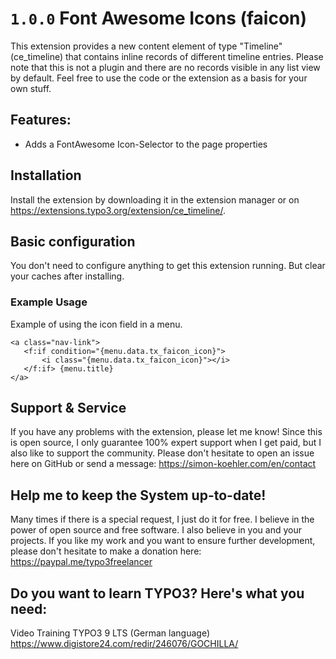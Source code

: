 # `1.0.0` Font Awesome Icons (faicon)

This extension provides a new content element of type "Timeline" (ce_timeline) that contains inline records of different timeline entries. Please note that this is not a plugin and there are no records visible in any list view by default. Feel free to use the code or the extension as a basis for your own stuff.

## Features:

- Adds a FontAwesome Icon-Selector to the page properties

## Installation

Install the extension by downloading it in the extension manager or on https://extensions.typo3.org/extension/ce_timeline/.

## Basic configuration

You don't need to configure anything to get this extension running.
But clear your caches after installing.

### Example Usage

Example of using the icon field in a menu.

```
<a class="nav-link">
   <f:if condition="{menu.data.tx_faicon_icon}">
       <i class="{menu.data.tx_faicon_icon}"></i>
   </f:if> {menu.title}
</a>
```

## Support & Service

If you have any problems with the extension, please let me know! Since this is open source, I only guarantee 100% expert support when I get paid, but I also like to support the community. Please don't hesitate to open an issue here on GitHub or send a message: https://simon-koehler.com/en/contact

## Help me to keep the System up-to-date!

Many times if there is a special request, I just do it for free. I believe in the power of open source and free software. I also believe in you and your projects. If you like my work and you want to ensure further development, please don't hesitate to make a donation here: https://paypal.me/typo3freelancer

## Do you want to learn TYPO3? Here's what you need:
Video Training TYPO3 9 LTS (German language)
https://www.digistore24.com/redir/246076/GOCHILLA/
